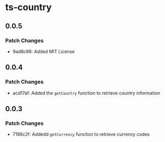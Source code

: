 # ts-country

## 0.0.5

### Patch Changes

- 9ad8c86: Added MIT License

## 0.0.4

### Patch Changes

- acd17af: Added the `getCountry` function to retrieve country information

## 0.0.3

### Patch Changes

- 7188c2f: Addedd `getCurrency` function to retrieve currency codes
